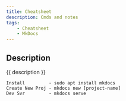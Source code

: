 ```yaml
--- 
title: Cheatsheet
description: Cmds and notes
tags:
    - Cheatsheet
    - MkDocs
---
```


## Description

{{ description }}

```tet
Install         - sudo apt install mkdocs
Create New Proj - mkdocs new [project-name]
Dev Svr         - mkdocs serve
```
```
